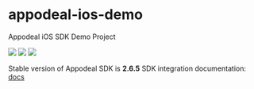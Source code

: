 # appodeal-ios-demo
Appodeal iOS SDK Demo Project

[![](https://img.shields.io/badge/docs-ObjectiveC-green.svg)](https://wiki.appodeal.com/display/DE/iOS+SDK.+Integration+Guide)
[![](https://img.shields.io/badge/docs-Swift-green.svg)](https://wiki.appodeal.com/display/DE/iOS+SDK.+Integration+Guide)
[![](https://img.shields.io/badge/download-SDK-red.svg)](https://bit.ly/2Afkf94)


Stable version of Appodeal SDK is **2.6.5** 
SDK integration documentation: [docs](https://wiki.appodeal.com/display/DE/iOS+SDK.+Integration+Guide)
